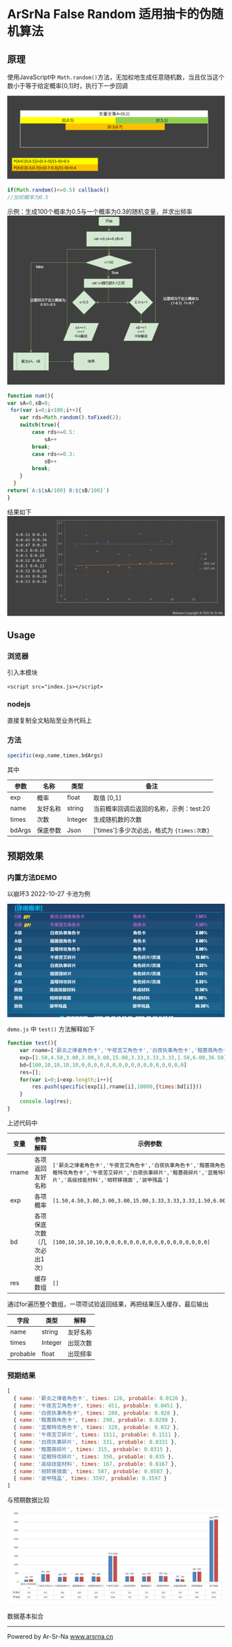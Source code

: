 # ArSrNa False Random 适用抽卡的伪随机算法

## 原理

使用JavaScript中 `Math.random()`方法，无加权地生成任意随机数，当且仅当这个数小于等于给定概率[0,1]时，执行下一步回调

![1672416809580](image/README/1672416809580.png)

````js
if(Math.random()<=0.5) callback()
//加权概率为0.5
````

示例：生成100个概率为0.5与一个概率为0.3的随机变量，并求出频率
![1672416682046](image/README/1672416682046.png)

````js
function num(){
var sA=0,sB=0;
 for(var i=0;i<100;i++){
    var rds=Math.random().toFixed(2);
    switch(true){
        case rds<=0.5:
            sA++
        break;
        case rds<=0.3:
            sB++
        break;
    }
  }
return(`A:${sA/100} B:${sB/100}`)
}
````

结果如下
![1672416793774](image/README/1672416793774.png)

## Usage

### 浏览器

引入本模块

`<script src="index.js></script>`

### nodejs

直接复制全文粘贴至业务代码上

### 方法

````js
specific(exp,name,times,bdArgs)
````

其中

| 参数   | 名称     | 类型    | 备注                                          |
| ------ | -------- | ------- | --------------------------------------------- |
| exp    | 概率     | float   | 取值 [0,1]                                    |
| name   | 友好名称 | string  | 当前概率回调后返回的名称，示例：test:20       |
| times  | 次数     | Integer | 生成随机数的次数                              |
| bdArgs | 保底参数 | Json    | ['times']:多少次必出，格式为 `{times:次数}` |

## 预期效果

### 内置方法DEMO

以崩坏3 2022-10-27 卡池为例

![1672464214504](image/README/1672464214504.png)

`demo.js` 中 `test()` 方法解释如下

````js
function test(){
    var rname=['薪炎之律者角色卡','午夜苦艾角色卡','白夜执事角色卡','黯蔷薇角色卡','蓝莓特攻角色卡','午夜苦艾碎片','白夜执事碎片','黯蔷薇碎片','蓝莓特攻碎片','高级技能材料','相转移镜面','装甲残晶'],
    exp=[1.50,4.50,3.00,3.00,3.00,15.00,3.33,3.33,3.33,1.50,6.00,36.50],
    bd=[100,10,10,10,10,0,0,0,0,0,0,0,0,0,0,0,0,0,0,0,0,0]
    res=[];
    for(var i=0;i<exp.length;i++){
        res.push(specific(exp[i],rname[i],10000,{times:bd[i]}))
    }
    console.log(res);
}
````

上述代码中

| 变量  | 参数解释                    | 示例参数                                                                                                                                                                                    |
| ----- | --------------------------- | ------------------------------------------------------------------------------------------------------------------------------------------------------------------------------------------- |
| rname | 各项返回友好名称            | `['薪炎之律者角色卡','午夜苦艾角色卡','白夜执事角色卡','黯蔷薇角色卡','蓝莓特攻角色卡','午夜苦艾碎片','白夜执事碎片','黯蔷薇碎片','蓝莓特攻碎片','高级技能材料','相转移镜面','装甲残晶']` |
| exp   | 各项概率                    | `[1.50,4.50,3.00,3.00,3.00,15.00,3.33,3.33,3.33,1.50,6.00,36.50]`                                                                                                                         |
| bd    | 各项保底次数（几次必出1次） | `[100,10,10,10,10,0,0,0,0,0,0,0,0,0,0,0,0,0,0,0,0,0]`                                                                                                                                     |
| res   | 缓存数组                    | `[]`                                                                                                                                                                                      |

通过for遍历整个数组，一项项试验返回结果，再把结果压入缓存，最后输出

| 字段     | 类型    | 解释     |
| -------- | ------- | -------- |
| name     | string  | 友好名称 |
| times    | Integer | 出现次数 |
| probable | float   | 出现频率 |

### 预期结果

````js
[
  { name: '薪炎之律者角色卡', times: 126, probable: 0.0126 },
  { name: '午夜苦艾角色卡', times: 451, probable: 0.0451 },
  { name: '白夜执事角色卡', times: 280, probable: 0.028 },
  { name: '黯蔷薇角色卡', times: 298, probable: 0.0298 },
  { name: '蓝莓特攻角色卡', times: 320, probable: 0.032 },
  { name: '午夜苦艾碎片', times: 1511, probable: 0.1511 },
  { name: '白夜执事碎片', times: 331, probable: 0.0331 },
  { name: '黯蔷薇碎片', times: 315, probable: 0.0315 },
  { name: '蓝莓特攻碎片', times: 350, probable: 0.035 },
  { name: '高级技能材料', times: 167, probable: 0.0167 },
  { name: '相转移镜面', times: 587, probable: 0.0587 },
  { name: '装甲残晶', times: 3597, probable: 0.3597 }
]
````

与预期数据比较

![1672465436372](image/README/1672465436372.png)

数据基本拟合

---

Powered by Ar-Sr-Na
www.arsrna.cn
